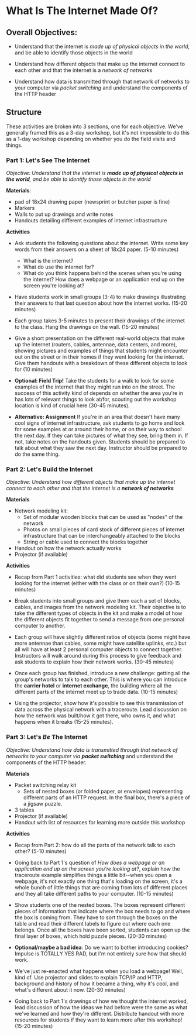 # What Is The Internet Made Of?

## Overall Objectives:

- Understand that the internet is *made up of physical objects in the world*, and be able to identify those objects in the world

- Understand how different objects that make up the internet connect to each other and that the internet is a *network of networks*

- Understand how data is transmitted through that network of networks to your computer via *packet switching* and understand the components of the HTTP header

## Structure

These activities are broken into 3 sections, one for each objective. We've generally framed this as a 3-day workshop, but it's not impossible to do this as a 1-day workshop depending on whether you do the field visits and things. 

### Part 1: Let's See The Internet

*Objective: Understand that the internet is **made up of physical objects in the world**, and be able to identify those objects in the world*

**Materials**: 

- pad of 18x24 drawing paper (newsprint or butcher paper is fine)
- Markers
- Walls to put up drawings and write notes
- Handouts detailing different examples of internet infrastructure

**Activities**

- Ask students the following questions about the internet. Write some key words from their answers on a sheet of 18x24 paper. (5-10 minutes)
	- What is the internet?
	- What do use the internet for?
	- What do you think happens behind the scenes when you're using the internet? How does a webpage or an application end up on the screen you're looking at?

- Have students work in small groups (3-4) to make drawings illustrating their answers to that last question about how the internet works. (15-20 minutes)

- Each group takes 3-5 minutes to present their drawings of the internet to the class. Hang the drawings on the wall. (15-20 minutes) 

- Give a short presentation on the different real-world objects that make up the internet (routers, cables, antennae, data centers, and more), showing pictures and examples of things that students might encounter out on the street or in their homes if they went looking for the internet. Give them handouts with a breakdown of these different objects to look for (10 minutes)

- **Optional: Field Trip!** Take the students for a walk to look for some examples of the internet that they might run into on the street. The success of this activity kind of depends on whether the area you're in has lots of relevant things to look at/for, scouting out the workshop location is kind of crucial here (30-45 minutes).

- **Alternative: Assignment** If you're in an area that doesn't have many cool signs of internet infrastructure, ask students to go home and look for some examples at or around their home, or on their way to school the next day. If they can take pictures of what they see, bring them in. If not, take notes on the handouts given. Students should be prepared to talk about what they saw the next day. Instructor should be prepared to do the same thing. 

### Part 2: Let's Build the Internet

*Objective: Understand how different objects that make up the internet connect to each other and that the internet is a **network of networks***

**Materials**

- Network modeling kit:
	- Set of modular wooden blocks that can be used as "nodes" of the network
	- Photos on small pieces of card stock of different pieces of internet infrastructure that can be interchangeably attached to the blocks
	- String or cable used to connect the blocks together
- Handout on how the network actually works
- Projector (if available)

**Activities**

- Recap from Part 1 activities: what did students see when they went looking for the internet (either with the class or on their own?) (10-15 minutes)

- Break students into small groups and give them each a set of blocks, cables, and images from the network modeling kit. Their objective is to take the different types of objects in the kit and make a model of how the different objects fit together to send a message from one personal computer to another.

- Each group will have slightly different ratios of objects (some might have more antennae than cables, some might have satellite uplinks, etc.) but all will have at least 2 personal computer objects to connect together. Instructors will walk around during this process to give feedback and ask students to explain how their network works. (30-45 minutes)

- Once each group has finished, introduce a new challenge: getting all the group's networks to talk to each other. This is where you can introduce the **carrier hotel** or **internet exchange**, the building where all the different parts of the internet meet up to trade data. (10-15 minutes)

- Using the projector, show how it's possible to see this transmission of data across the physical network with a traceroute. Lead discussion on how the network was built/how it got there, who owns it, and what happens when it breaks (15-25 minutes).

### Part 3: Let's *Be* The Internet

*Objective: Understand how data is transmitted through that network of networks to your computer via **packet switching*** and understand the components of the HTTP header. 

**Materials**

- Packet switching relay kit
	- Sets of nested boxes (or folded paper, or envelopes) representing different parts of an HTTP request. In the final box, there's a piece of a jigsaw puzzle. 
- 3 tables
- Projector (if available)
- Handout with list of resources for learning more outside this workshop

**Activities**

- Recap from Part 2: how do all the parts of the network talk to each other? (5-10 minutes)

- Going back to Part 1's question of *How does a webpage or an application end up on the screen you're looking at?*, explain how the traceroute example simplifies things a little bit--when you open a webpage, it's not exactly one thing that's loading on the screen, it's a whole bunch of little things that are coming from lots of different places and they all take different paths to your computer. (10-15 minutes)

- Show students one of the nested boxes. The boxes represent different pieces of information that indicate where the box needs to go and where the box is coming from. They have to sort through the boxes on the table and read their different labels to figure out where each one belongs. Once all the boxes have been sorted, students can open up the final layer of boxes, which hold puzzle pieces. (20-30 minutes)

- **Optional/maybe a bad idea**: Do we want to bother introducing cookies? Impulse is TOTALLY YES RAD, but I'm not entirely sure how that should work.

- We've just re-enacted what happens when you load a webpage! Well, kind of. Use projector and slides to explain TCP/IP and HTTP, background and history of how it became a thing, why it's cool, and what's different about it now. (20-30 minutes)

- Going back to Part 1's drawings of how we thought the internet worked, lead discussion of how the ideas we had before were the same as what we've learned and how they're different. Distribute handout with more resources for students if they want to learn more after this workshop! (15-20 minutes)
